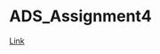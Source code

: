 # ADS_Assignment4
[Link](https://www.youtube.com/watch?v=ZbZSe6N_BXs&ab_channel=PharrellWilliamsVEVO)
